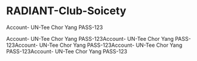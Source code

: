 # RADIANT-Club-Soicety

Account-
UN-Tee Chor Yang
PASS-123

Account-
UN-Tee Chor Yang
PASS-123Account-
UN-Tee Chor Yang
PASS-123Account-
UN-Tee Chor Yang
PASS-123Account-
UN-Tee Chor Yang
PASS-123Account-
UN-Tee Chor Yang
PASS-123